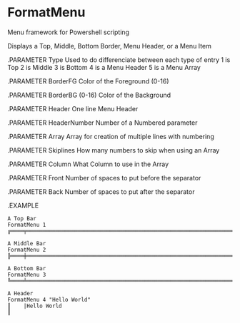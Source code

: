 # FormatMenu
Menu framework for Powershell scripting

Displays a Top, Middle, Bottom Border, Menu Header, or a Menu Item

.PARAMETER Type
    Used to do differenciate between each type of entry
    1 is Top
    2 is Middle
    3 is Bottom
    4 is a Menu Header
    5 is a Menu Array

.PARAMETER BorderFG
    Color of the Foreground (0-16)

.PARAMETER BorderBG (0-16)
    Color of the Background

.PARAMETER Header
    One line Menu Header

.PARAMETER HeaderNumber
    Number of a Numbered parameter

.PARAMETER Array
    Array for creation of multiple lines with numbering

.PARAMETER Skiplines
    How many numbers to skip when using an Array

.PARAMETER Column
    What Column to use in the Array

.PARAMETER Front
    Number of spaces to put before the separator

.PARAMETER Back
    Number of spaces to put after the separator

.EXAMPLE

    A Top Bar
    FormatMenu 1
    ╔════╤═════════════════════════════════════════════════════════════════════════╗

    A Middle Bar
    FormatMenu 2
    ╠════╪═════════════════════════════════════════════════════════════════════════╣

    A Bottom Bar
    FormatMenu 3
    ╚════╧═════════════════════════════════════════════════════════════════════════╝

    A Header
    FormatMenu 4 "Hello World"
    ║    |Hello World                                                              ║
